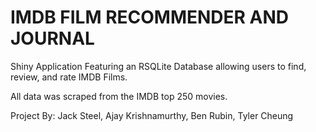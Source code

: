 # IMDB FILM RECOMMENDER AND JOURNAL 
Shiny Application Featuring an RSQLite Database allowing users to find, review, and rate IMDB Films.

All data was scraped from the IMDB top 250 movies.

Project By: Jack Steel, Ajay Krishnamurthy, Ben Rubin, Tyler Cheung
